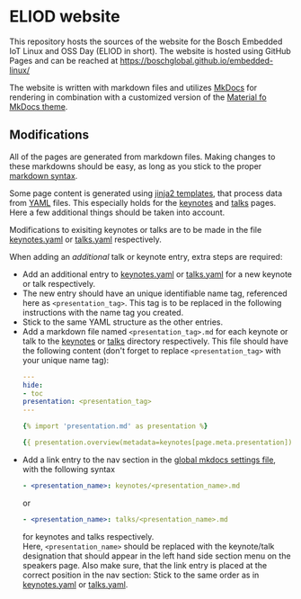 # ELIOD website

This repository hosts the sources of the website for the Bosch Embedded IoT
Linux and OSS Day (ELIOD in short). The website is hosted using GitHub Pages
and can be reached at https://boschglobal.github.io/embedded-linux/

The website is written with markdown files and utilizes
[MkDocs](https://www.mkdocs.org/) for rendering in combination with a customized
version of the [Material fo MkDocs
theme](https://squidfunk.github.io/mkdocs-material/).

## Modifications

All of the pages are generated from markdown files. Making changes to these
markdowns should be easy, as long as you stick to the proper [markdown
syntax](https://www.markdownguide.org/basic-syntax/).

Some page content is generated using [jinja2
templates](https://jinja.palletsprojects.com), that process data from
[YAML](https://yaml.org/) files. This especially holds for the
[keynotes](https://boschglobal.github.io/embedded-linux/keynotes/) and
[talks](https://boschglobal.github.io/embedded-linux/talks/) pages. Here a few
additional things should be taken into account.

Modifications to exisiting keynotes or talks are to be made in the file
[keynotes.yaml](docs/data/keynotes.yaml) or [talks.yaml](docs/data/talks.yaml)
respectively.

When adding an *additional* talk or keynote entry, extra steps are required:
- Add an additional entry to [keynotes.yaml](docs/data/keynotes.yaml) or
  [talks.yaml](docs/data/talks.yaml) for a new keynote or talk respectively.
- The new entry should have an unique identifiable name tag, referenced here as
  `<presentation_tag>`. This tag is to be replaced in the following instructions
  with the name tag you created.
- Stick to the same YAML structure as the other entries.
- Add a markdown file named `<presentation_tag>.md` for each keynote or talk to
  the [keynotes](docs/keynotes/) or [talks](docs/talks/) directory respectively.
  This file should have the following content (don't forget to replace
  `<presentation_tag>` with your unique name tag):
  ```yaml
  ---
  hide:
  - toc
  presentation: <presentation_tag>
  ---
  
  {% import 'presentation.md' as presentation %}
  
  {{ presentation.overview(metadata=keynotes[page.meta.presentation]) }}
  ``` 
- Add a link entry to the nav section in the [global mkdocs settings
  file](mkdocs.yml), with the following syntax 
  ```yaml
  - <presentation_name>: keynotes/<presentation_name>.md
  ```
  or 
  ```yaml
  - <presentation_name>: talks/<presentation_name>.md
  ```
  for keynotes and talks respectively.  
  Here, `<presentation_name>` should be replaced with the keynote/talk
  designation that should appear in the left hand side section menu on the
  speakers page. Also make sure, that the link entry is placed at the correct
  position in the nav section: Stick to the same order as in
  [keynotes.yaml](docs/data/keynotes.yaml) or
  [talks.yaml](docs/data/talks.yaml).